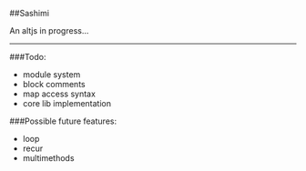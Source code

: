 ##Sashimi

An altjs in progress...

---

###Todo:

- module system
- block comments
- map access syntax
- core lib implementation

###Possible future features:

- loop
- recur
- multimethods
